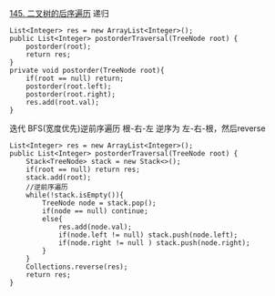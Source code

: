 [145. 二叉树的后序遍历](https://leetcode-cn.com/problems/binary-tree-postorder-traversal/)
递归
```
List<Integer> res = new ArrayList<Integer>();
public List<Integer> postorderTraversal(TreeNode root) {
    postorder(root);
    return res;
}
private void postorder(TreeNode root){
    if(root == null) return;
    postorder(root.left);
    postorder(root.right);
    res.add(root.val);
}
```
迭代
BFS(宽度优先)逆前序遍历 根-右-左  逆序为  左-右-根，然后reverse
```
List<Integer> res = new ArrayList<Integer>();
public List<Integer> postorderTraversal(TreeNode root) {
    Stack<TreeNode> stack = new Stack<>();
    if(root == null) return res;
    stack.add(root);
    //逆前序遍历
    while(!stack.isEmpty()){
        TreeNode node = stack.pop();
        if(node == null) continue;
        else{
            res.add(node.val);
            if(node.left != null) stack.push(node.left);
            if(node.right != null ) stack.push(node.right);
        }
    }
    Collections.reverse(res);
    return res;
}
```